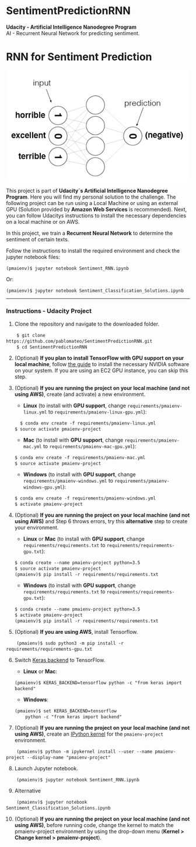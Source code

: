 # SentimentPredictionRNN
**Udacity - Artificial Intelligence Nanodegree Program**   
AI - Recurrent Neural Network for predicting sentiment.

# RNN for Sentiment Prediction

![Sentiment](/images/sentiment_network.png)

This project is part of **Udacity´s Artificial Intelligence Nanodegree Program**. Here you will find my personal solution to the challenge. The following project can be run using a Local Machine or using an external GPU (Solution provided by **Amazon Web Services** is recommended). Next, you can follow Udacitys instructions to install the necessary dependencies on a local machine or on AWS.

In this project, we train a **Recurrent Neural Network** to determine the sentiment of certain texts.

Follow the instructions to install the required environment and check the jupyter notebook files:

    (pmaienv)$ jupyter notebook Sentiment_RNN.ipynb
  
Or:

    (pmaienv)$ jupyter notebook Sentiment_Classification_Solutions.ipynb

--------------------------------------------------------------------------------------------------------

### Instructions - Udacity Project

1. Clone the repository and navigate to the downloaded folder.
	
```	
    $ git clone https://github.com/pablomateo/SentimentPredictionRNN.git
    $ cd SentimentPredictionRNN
```

2. (Optional) __If you plan to install TensorFlow with GPU support on your local machine__, follow [the guide](https://www.tensorflow.org/install/) to install the necessary NVIDIA software on your system.  If you are using an EC2 GPU instance, you can skip this step.

3. (Optional) **If you are running the project on your local machine (and not using AWS)**, create (and activate) a new environment.

	- __Linux__ (to install with __GPU support__, change `requirements/pmaienv-linux.yml` to `requirements/pmaienv-linux-gpu.yml`): 
	```
	  $ conda env create -f requirements/pmaienv-linux.yml
    $ source activate pmaienv-project
	```  
	- __Mac__ (to install with __GPU support__, change `requirements/pmaienv-mac.yml` to `requirements/pmaienv-mac-gpu.yml`): 
	```
    $ conda env create -f requirements/pmaienv-mac.yml
    $ source activate pmaienv-project
	```  
	- __Windows__ (to install with __GPU support__, change `requirements/pmaienv-windows.yml` to `requirements/pmaienv-windows-gpu.yml`):  
	```
    $ conda env create -f requirements/pmaienv-windows.yml
    $ activate pmaienv-project
	```
	
4. (Optional) **If you are running the project on your local machine (and not using AWS)** and Step 6 throws errors, try this __alternative__ step to create your environment.

	- __Linux__ or __Mac__ (to install with __GPU support__, change `requirements/requirements.txt` to `requirements/requirements-gpu.txt`): 
	```
    $ conda create --name pmaienv-project python=3.5
    $ source activate pmaienv-project
    (pmaienv)$ pip install -r requirements/requirements.txt
	```  
	- __Windows__ (to install with __GPU support__, change `requirements/requirements.txt` to `requirements/requirements-gpu.txt`):  
	```
    $ conda create --name pmaienv-project python=3.5
    $ activate pmaienv-project
    (pmaienv)$ pip install -r requirements/requirements.txt
	```
	
5. (Optional) **If you are using AWS**, install Tensorflow.
```
    (pmaienv)$ sudo python3 -m pip install -r requirements/requirements-gpu.txt
```
	
6. Switch [Keras backend](https://keras.io/backend/) to TensorFlow.
	- __Linux__ or __Mac__: 
		
	```
    (pmaienv)$ KERAS_BACKEND=tensorflow python -c "from keras import backend"
	```
	- __Windows__: 
	```
    (pmaienv)$ set KERAS_BACKEND=tensorflow
		python -c "from keras import backend"
	```

7. (Optional) **If you are running the project on your local machine (and not using AWS)**, create an [IPython kernel](http://ipython.readthedocs.io/en/stable/install/kernel_install.html) for the `pmaienv-project` environment. 
```
    (pmaienv)$ python -m ipykernel install --user --name pmaienv-project --display-name "pmaienv-project"
```

8. Launch Jupyter notebook.
```
    (pmaienv)$ jupyter notebook Sentiment_RNN.ipynb
```

9. Alternative
```
    (pmaienv)$ jupyter notebook Sentiment_Classification_Solutions.ipynb
```

10. (Optional) **If you are running the project on your local machine (and not using AWS)**, before running code, change the kernel to match the pmaienv-project environment by using the drop-down menu (**Kernel > Change kernel > pmaienv-project**). 
